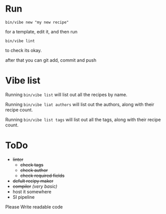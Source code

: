 # Run

``` bin/vibe new "my new recipe" ```

for a template, edit it, and then run

``` bin/vibe lint ```

to check its okay.

after that you can git add, commit and push

# Vibe list

Running ```bin/vibe list``` will list out all the recipes by name.

Running ```bin/vibe liat authors``` will list out the authors, along with their recipe count.

Running ```bin/vibe list tags``` will list out all the tags, along with their recipe count.

# ToDo

- ~~linter~~
    - ~~check tags~~
    - ~~check author~~
    - ~~check required fields~~
- ~~defult recipy maker~~
- ~~compiler~~ _(very basic)_
- host it somewhere
- SI pipeline

Please Write readable code
